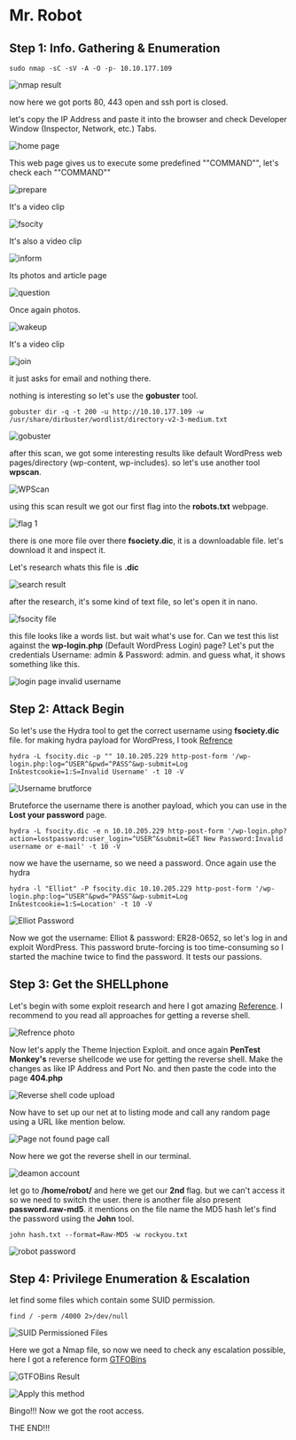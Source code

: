 # Mr. Robot

## Step 1: Info. Gathering & Enumeration

`sudo nmap -sC -sV -A -O -p- 10.10.177.109`

![nmap result](https://github.com/xzeroo/tryhackme/blob/main/mrrobot/procedure/nmap.png)

now here we got ports 80, 443 open and ssh port is closed.

let's copy the IP Address and paste it into the browser and check Developer Window (Inspector, Network, etc.) Tabs.

![home page](https://github.com/xzeroo/tryhackme/blob/main/mrrobot/procedure/home%20web%20page.png)

This web page gives us to execute some predefined ""COMMAND"", let's check each ""COMMAND""

![prepare](https://github.com/xzeroo/tryhackme/blob/main/mrrobot/procedure/prepare.png)

It's a video clip

![fsocity](https://github.com/xzeroo/tryhackme/blob/main/mrrobot/procedure/fsociety.png)

It's also a video clip

![inform](https://github.com/xzeroo/tryhackme/blob/main/mrrobot/procedure/inform.png)

Its photos and article page

![question](https://github.com/xzeroo/tryhackme/blob/main/mrrobot/procedure/question.png)

Once again photos.

![wakeup](https://github.com/xzeroo/tryhackme/blob/main/mrrobot/procedure/wakeup%20video.png)

It's a video clip

![join](https://github.com/xzeroo/tryhackme/blob/main/mrrobot/procedure/join.png)

it just asks for email and nothing there.

nothing is interesting so let's use the **gobuster** tool.

`gobuster dir -q -t 200 -u http://10.10.177.109 -w /usr/share/dirbuster/wordlist/directory-v2-3-medium.txt`

![gobuster](https://github.com/xzeroo/tryhackme/blob/main/mrrobot/procedure/gobuster.png)

after this scan, we got some interesting results like default WordPress web pages/directory (wp-content, wp-includes). so let's use another tool **wpscan**.

![WPScan](https://github.com/xzeroo/tryhackme/blob/main/mrrobot/procedure/wpscan.png)

using this scan result we got our first flag into the **robots.txt** webpage.

![flag 1](https://github.com/xzeroo/tryhackme/blob/main/mrrobot/procedure/robots.png)

there is one more file over there **fsociety.dic**, it is a downloadable file. let's download it and inspect it.

Let's research whats this file is **.dic**

![search result](https://github.com/xzeroo/tryhackme/blob/main/mrrobot/procedure/dic%20infomation.png)

after the research, it's some kind of text file, so let's open it in nano.

![fsocity file](https://github.com/xzeroo/tryhackme/blob/main/mrrobot/procedure/fsoc%20dic.png)

this file looks like a words list. but wait what's use for. Can we test this list against the **wp-login.php** (Default WordPress Login) page? Let's put the credentials Username: admin & Password: admin. and guess what, it shows something like this.

![login page invalid username](https://github.com/xzeroo/tryhackme/blob/main/mrrobot/procedure/login%20page%20username%20bug.png)

## Step 2: Attack Begin

So let's use the Hydra tool to get the correct username using **fsociety.dic** file. for making hydra payload for WordPress, I took [Refrence]("https://linuxconfig.org/test-wordpress-logins-with-hydra-on-kali-linux")

`hydra -L fsocity.dic -p "" 10.10.205.229 http-post-form '/wp-login.php:log=^USER^&pwd=^PASS^&wp-submit=Log In&testcookie=1:S=Invalid Username' -t 10 -V`

![Username brutforce ](https://github.com/xzeroo/tryhackme/blob/main/mrrobot/procedure/hydra%20with%20username%20test.png)

Bruteforce the username there is another payload, which you can use in the **Lost your password** page.

`hydra -L fsocity.dic -e n 10.10.205.229 http-post-form '/wp-login.php?action=lostpassword:user_login=^USER^&submit=GET New Password:Invalid username or e-mail' -t 10 -V`

now we have the username, so we need a password. Once again use the hydra

`hydra -l "Elliot" -P fsocity.dic 10.10.205.229 http-post-form '/wp-login.php:log=^USER^&pwd=^PASS^&wp-submit=Log In&testcookie=1:S=Location' -t 10 -V`

![Elliot Password](https://github.com/xzeroo/tryhackme/blob/main/mrrobot/procedure/hydra%20found%20password.png)

Now we got the username: Elliot & password: ER28-0652, so let's log in and exploit WordPress. This password brute-forcing is too time-consuming so I started the machine twice to find the password. It tests our passions. 

## Step 3: Get the SHELLphone

Let's begin with some exploit research and here I got amazing [Reference]("https://www.hackingarticles.in/wordpress-reverse-shell/"). I recommend to you read all approaches for getting a reverse shell.

![Refrence photo](https://github.com/xzeroo/tryhackme/blob/main/mrrobot/procedure/reveseshell%20exploit%20reference.png)

Now let's apply the Theme Injection Exploit. and once again **PenTest Monkey's** reverse shellcode we use for getting the reverse shell. Make the changes as like IP Address and Port No. and then paste the code into the page **404.php**

![Reverse shell code upload](https://github.com/xzeroo/tryhackme/blob/main/mrrobot/procedure/404%20page%20script%20change.png)

Now have to set up our net at to listing mode and call any random page using a URL like mention below.

![Page not found page call](https://github.com/xzeroo/tryhackme/blob/main/mrrobot/procedure/error%20page%20call.png)

Now here we got the reverse shell in our terminal.

![deamon account](https://github.com/xzeroo/tryhackme/blob/main/mrrobot/procedure/daemon%20user%20access.png)

let go to **/home/robot/** and here we get our **2nd** flag. but we can't access it so we need to switch the user. there is another file also present **password.raw-md5**. it mentions on the file name the MD5 hash let's find the password using the **John** tool.

`john hash.txt --format=Raw-MD5 -w rockyou.txt`

![robot password](https://github.com/xzeroo/tryhackme/blob/main/mrrobot/procedure/john.png)

## Step 4: Privilege Enumeration & Escalation

let find some files which contain some SUID permission.

`find / -perm /4000 2>/dev/null`

![SUID Permissioned Files](https://github.com/xzeroo/tryhackme/blob/main/mrrobot/procedure/file%20SUID%20permission.png)

Here we got a Nmap file, so now we need to check any escalation possible, here I got a reference form [GTFOBins]("https://gtfobins.github.io/gtfobins/nmap/")

![GTFOBins Result](https://github.com/xzeroo/tryhackme/blob/main/mrrobot/procedure/GTFOBins.png)

![Apply this method](https://github.com/xzeroo/tryhackme/blob/main/mrrobot/procedure/root%20access.png)

Bingo!!! Now we got the root access.

THE END!!!
